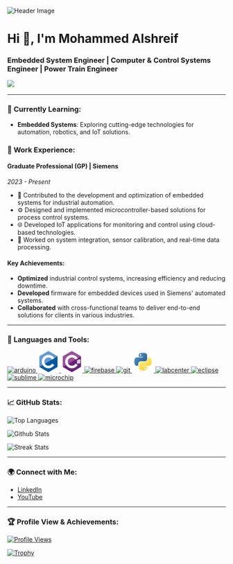 ![Header Image](https://media.licdn.com/dms/image/C4D16AQFKf_Isf31efQ/profile-displaybackgroundimage-shrink_350_1400/0/1660325879339?e=1708560000&v=beta&t=pe2HsxqBcRpTcMvbYbuXs2nXgFXIPCftSuRta5qlx-g)

# Hi 👋, I'm Mohammed Alshreif

### Embedded System Engineer | Computer & Control Systems Engineer | Power Train Engineer

![](https://www.einfochips.com/blog/wp-content/uploads/2018/10/iot_1.gif)

---

### 🌱 **Currently Learning:**
- **Embedded Systems**: Exploring cutting-edge technologies for automation, robotics, and IoT solutions.

### 💼 **Work Experience:**

#### **Graduate Professional (GP) | Siemens**  
*2023 - Present*  
- 🚀 Contributed to the development and optimization of embedded systems for industrial automation.  
- ⚙️ Designed and implemented microcontroller-based solutions for process control systems.  
- 🌐 Developed IoT applications for monitoring and control using cloud-based technologies.  
- 🔧 Worked on system integration, sensor calibration, and real-time data processing.

#### **Key Achievements:**
- **Optimized** industrial control systems, increasing efficiency and reducing downtime.
- **Developed** firmware for embedded devices used in Siemens' automated systems.
- **Collaborated** with cross-functional teams to deliver end-to-end solutions for clients in various industries.

---

### 🔧 **Languages and Tools:**

<p align="left">
  <a href="https://www.arduino.cc/" target="_blank" rel="noreferrer"> <img src="https://cdn.worldvectorlogo.com/logos/arduino-1.svg" alt="arduino" width="50" height="50"/> </a>
  <a href="https://www.cprogramming.com/" target="_blank" rel="noreferrer"> <img src="https://raw.githubusercontent.com/devicons/devicon/master/icons/c/c-original.svg" alt="c" width="50" height="50"/> </a>
  <a href="https://www.w3schools.com/cs/" target="_blank" rel="noreferrer"> <img src="https://raw.githubusercontent.com/devicons/devicon/master/icons/csharp/csharp-original.svg" alt="csharp" width="50" height="50"/> </a>
  <a href="https://firebase.google.com/" target="_blank" rel="noreferrer"> <img src="https://www.vectorlogo.zone/logos/firebase/firebase-icon.svg" alt="firebase" width="50" height="50"/> </a>
  <a href="https://git-scm.com/" target="_blank" rel="noreferrer"> <img src="https://www.vectorlogo.zone/logos/git-scm/git-scm-icon.svg" alt="git" width="50" height="50"/> </a>
  <a href="https://www.python.org" target="_blank" rel="noreferrer"> <img src="https://raw.githubusercontent.com/devicons/devicon/master/icons/python/python-original.svg" alt="python" width="50" height="50"/> </a>
  <a href="https://www.labcenter.com/" target="_blank" rel="noreferrer"> <img src="https://www.labcenter.com/images/logo.png" alt="labcenter" width="50" height="50"/> </a>
  <a href="https://www.eclipse.org/" target="_blank" rel="noreferrer"> <img src="https://cdn.iconscout.com/icon/free/png-256/eclipse-14-282371.png" alt="eclipse" width="50" height="50"/> </a>
  <a href="https://www.sublimetext.com/" target="_blank" rel="noreferrer"> <img src="https://cdn.iconscout.com/icon/free/png-256/sublime-439588.png" alt="sublime" width="50" height="50"/> </a>
  <a href="https://www.microchip.com/" target="_blank" rel="noreferrer"> <img src="https://media-s3-us-east-1.ceros.com/microchip-technology/images/2021/03/31/1fda0ed26602c38d1ba2e31acb794c4e/converted-292469-1617237843-c34259-microchip-studio-logo.png" alt="microchip" width="50" height="50"/> </a>
</p>

---

### 📈 **GitHub Stats:**

![Top Languages](https://github-readme-stats.vercel.app/api/top-langs?username=mohammed-alshreif&show_icons=true&locale=en&layout=compact)

![Github Stats](https://github-readme-stats.vercel.app/api?username=mohammed-alshreif&show_icons=true&locale=en)

![Streak Stats](https://github-readme-streak-stats.herokuapp.com/?user=mohammed-alshreif&)

---

### 🌍 **Connect with Me:**

- [LinkedIn](https://www.linkedin.com/in/mohammed-adel-alshreif/)
- [YouTube](https://www.youtube.com/channel/UC9pFYQljtGwReGN2sg-6i9A)

---

### 🏆 **Profile View & Achievements:**

[![Profile Views](https://komarev.com/ghpvc/?username=mohammed-alshreif&label=Profile%20views&color=0e75b6&style=flat)](https://github.com/mohammed-alshreif)

[![Trophy](https://github-profile-trophy.vercel.app/?username=mohammed-alshreif)](https://github.com/mohammed-alshreif)
